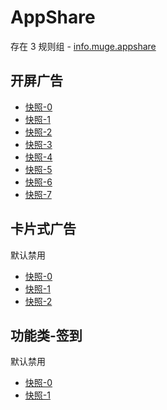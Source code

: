 # AppShare

存在 3 规则组 - [info.muge.appshare](/src/apps/info.muge.appshare.ts)

## 开屏广告

- [快照-0](https://i.gkd.li/import/12683168)
- [快照-1](https://i.gkd.li/import/12683211)
- [快照-2](https://i.gkd.li/import/12748893)
- [快照-3](https://i.gkd.li/import/12683145)
- [快照-4](https://i.gkd.li/import/12683173)
- [快照-5](https://i.gkd.li/import/13702708)
- [快照-6](https://i.gkd.li/import/13842826)
- [快照-7](https://i.gkd.li/import/13939089)

## 卡片式广告

默认禁用

- [快照-0](https://i.gkd.li/import/13761259)
- [快照-1](https://i.gkd.li/import/13712716)
- [快照-2](https://i.gkd.li/import/13758909)

## 功能类-签到

默认禁用

- [快照-0](https://i.gkd.li/import/13931265)
- [快照-1](https://i.gkd.li/import/13931279)
